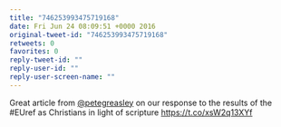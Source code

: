 ```yaml
---
title: "746253993475719168"
date: Fri Jun 24 08:09:51 +0000 2016
original-tweet-id: "746253993475719168"
retweets: 0
favorites: 0
reply-tweet-id: ""
reply-user-id: ""
reply-user-screen-name: ""
---
```

Great article from <a href="https://twitter.com/petegreasley">@petegreasley</a> on our response to the results of the #EUref as Christians in light of scripture <a href="https://t.co/xsW2q13XYf">https://t.co/xsW2q13XYf</a>
